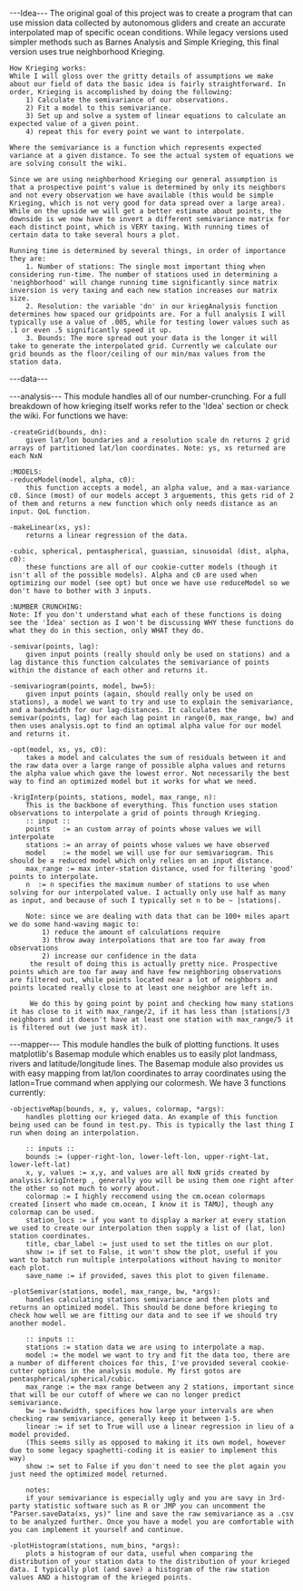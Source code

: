 ---Idea---
	The original goal of this project was to create a program that can use mission data collected by autonomous gliders and create an accurate interpolated map of specific ocean conditions. While legacy versions used simpler methods such as Barnes Analysis and Simple Krieging, this final version uses true neighborhood Krieging.

	How Krieging works:
	While I will gloss over the gritty details of assumptions we make about our field of data the basic idea is fairly straightforward. In order, Krieging is accomplished by doing the following:
		1) Calculate the semivariance of our observations.
		2) Fit a model to this semivariance.
		3) Set up and solve a system of linear equations to calculate an expected value of a given point.
		4) repeat this for every point we want to interpolate.

	Where the semivariance is a function which represents expected variance at a given distance. To see the actual system of equations we are solving consult the wiki.

	Since we are using neighborhood Krieging our general assumption is that a prospective point's value is determined by only its neighbors and not every observation we have available (this would be simple Krieging, which is not very good for data spread over a large area). While on the upside we will get a better estimate about points, the downside is we now have to invert a different semivariance matrix for each distinct point, which is VERY taxing. With running times of certain data to take several hours a plot.

	Running time is determined by several things, in order of importance they are:
		1. Number of stations: The single most important thing when considering run-time. The number of stations used in determining a 'neighborhood' will change running time significantly since matrix inversion is very taxing and each new station increases our matrix size.
		2. Resolution: the variable 'dn' in our kriegAnalysis function determines how spaced our gridpoints are. For a full analysis I will typically use a value of .005, while for testing lower values such as .1 or even .5 significantly speed it up. 
		3. Bounds: The more spread out your data is the longer it will take to generate the interpolated grid. Currently we calculate our grid bounds as the floor/ceiling of our min/max values from the station data.

---data---
	









---analysis---
	This module handles all of our number-crunching. For a full breakdown of how krieging itself works refer to the 'Idea' section or check the wiki. For functions we have:

	-createGrid(bounds, dn):
		given lat/lon boundaries and a resolution scale dn returns 2 grid arrays of partitioned lat/lon coordinates. Note: ys, xs returned are each NxN

	:MODELS:
	-reduceModel(model, alpha, c0):
		this function accepts a model, an alpha value, and a max-variance c0. Since (most) of our models accept 3 arguements, this gets rid of 2 of them and returns a new function which only needs distance as an input. QoL function.

	-makeLinear(xs, ys):
		returns a linear regression of the data.

	-cubic, spherical, pentaspherical, guassian, sinusoidal (dist, alpha, c0):
		these functions are all of our cookie-cutter models (though it isn't all of the possible models). Alpha and c0 are used when optimizing our model (see opt) but once we have use reduceModel so we don't have to bother with 3 inputs.

	:NUMBER CRUNCHING:
	Note: If you don't understand what each of these functions is doing see the 'Idea' section as I won't be discussing WHY these functions do what they do in this section, only WHAT they do.

	-semivar(points, lag):
		given input points (really should only be used on stations) and a lag distance this function calculates the semivariance of points within the distance of each other and returns it.

	-semivariogram(points, model, bw=5):
		given input points (again, should really only be used on stations), a model we want to try and use to explain the semivariance, and a bandwidth for our lag-distances. It calculates the semivar(points, lag) for each lag point in range(0, max_range, bw) and then uses analysis.opt to find an optimal alpha value for our model and returns it.

	-opt(model, xs, ys, c0):
		takes a model and calculates the sum of residuals between it and the raw data over a large range of possible alpha values and returns the alpha value which gave the lowest error. Not necessarily the best way to find an optimized model but it works for what we need.

	-krigInterp(points, stations, model, max_range, n):
		This is the backbone of everything. This function uses station observations to interpolate a grid of points through Krieging.
		:: input ::
		points   := an custom array of points whose values we will interpolate
		stations := an array of points whose values we have observed
		model    := the model we will use for our semivariogram. This should be a reduced model which only relies on an input distance.
		max_range := max inter-station distance, used for filtering 'good' points to interpolate.
		n  := n specifies the maximum number of stations to use when solving for our interpolated value. I actually only use half as many as input, and because of such I typically set n to be ~ |stations|.

		Note: since we are dealing with data that can be 100+ miles apart we do some hand-waving magic to:
			1) reduce the amount of calculations require
			3) throw away interpolations that are too far away from observations
		 	2) increase our confidence in the data
		 the result of doing this is actually pretty nice. Prospective points which are too far away and have few neighboring observations are filtered out, while points located near a lot of neighbors and points located really close to at least one neighbor are left in.

		 We do this by going point by point and checking how many stations it has close to it with max_range/2, if it has less than |stations|/3 neighbors and it doesn't have at least one station with max_range/5 it is filtered out (we just mask it).


---mapper---
	This module handles the bulk of plotting functions. It uses matplotlib's Basemap module which enables us to easily plot landmass, rivers and latitude/longitude lines. The Basemap module also provides us with easy mapping from lat/lon coordinates to array coordinates using the latlon=True command when applying our colormesh. We have 3 functions currently:
	
	-objectiveMap(bounds, x, y, values, colormap, *args):
		handles plotting our krieged data. An example of this function being used can be found in test.py. This is typically the last thing I run when doing an interpolation.

		:: inputs :: 
		bounds := (upper-right-lon, lower-left-lon, upper-right-lat, lower-left-lat)
		x, y, values := x,y, and values are all NxN grids created by analysis.krigInterp , generally you will be using them one right after the other so not much to worry about.
		colormap := I highly reccomend using the cm.ocean colormaps created [insert who made cm.ocean, I know it is TAMU], though any colormap can be used.
		station_locs := if you want to display a marker at every station we used to create our interpolation then supply a list of (lat, lon) station coordinates.
		title, cbar_label := just used to set the titles on our plot.
		show := if set to False, it won't show the plot, useful if you want to batch run multiple interpolations without having to monitor each plot.
		save_name := if provided, saves this plot to given filename.

	-plotSemivar(stations, model, max_range, bw, *args):
		handles calculating stations semivariance and then plots and returns an optimized model. This should be done before krieging to check how well we are fitting our data and to see if we should try another model.

		:: inputs ::
		stations := station data we are using to interpolate a map.
		model := the model we want to try and fit the data too, there are a number of different choices for this, I've provided several cookie-cutter options in the analysis module. My first gotos are pentaspherical/spherical/cubic.
		max_range := the max range between any 2 stations, important since that will be our cutoff of where we can no longer predict semivariance.
		bw := bandwidth, specifices how large your intervals are when checking raw semivariance, generally keep it between 1-5.
		linear := if set to True will use a linear regression in lieu of a model provided. 
		(This seems silly as opposed to making it its own model, however due to some legacy spaghetti-coding it is easier to implement this way)
		show := set to False if you don't need to see the plot again you just need the optimized model returned.

		notes:
		if your semivariance is especially ugly and you are savy in 3rd-party statistic software such as R or JMP you can uncomment the "Parser.saveData(xs, ys)" line and save the raw semivariance as a .csv to be analyzed further. Once you have a model you are comfortable with you can implement it yourself and continue.

	-plotHistogram(stations, num_bins, *args):
		plots a histogram of our data, useful when comparing the distribution of your station data to the distribution of your krieged data. I typically plot (and save) a histogram of the raw station values AND a histogram of the krieged points.